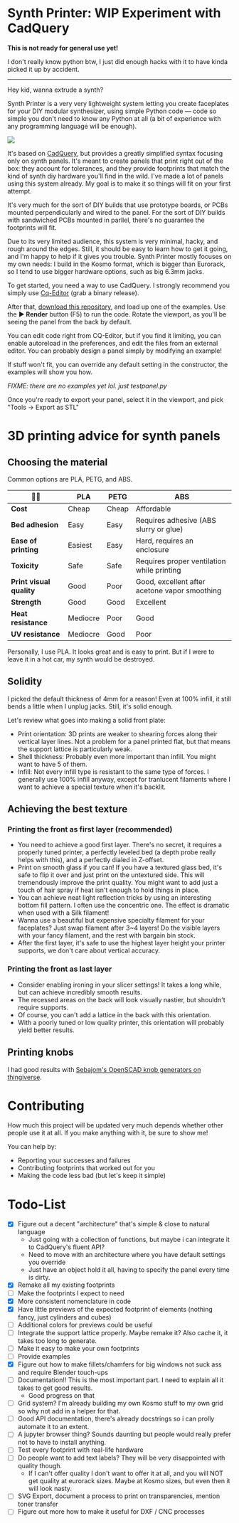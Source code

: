 # Synth Printer: WIP Experiment with CadQuery

**This is not ready for general use yet!**

I don't really know python btw, I just did enough hacks with it to have kinda picked it up by accident. 

-----------------

Hey kid, wanna extrude a synth?

Synth Printer is a very very lightweight system letting you create faceplates for your DIY modular synthesizer, using simple Python code — code so simple you don't need to know any Python at all (a bit of experience with any programming language will be enough).

![](https://fedi.aria.dog/media/17aa8fdb1c6e1ff602ecce3bd5c93f53bb3def0051daa0c2cb5326c0f390e5c5.png)

It's based on [CadQuery](https://github.com/CadQuery/cadquery), but provides a greatly simplified syntax focusing only on synth panels. It's meant to create panels that print right out of the box: they account for tolerances, and they provide footprints that match the kind of synth diy hardware you'll find in the wild. I've made a lot of panels using this system already. My goal is to make it so things will fit on your first attempt.

It's very much for the sort of DIY builds that use prototype boards, or PCBs mounted perpendicularly and wired to the panel. For the sort of DIY builds with sandwiched PCBs mounted in parllel, there's no guarantee the footprints will fit.

Due to its very limited audience, this system is very minimal, hacky, and rough around the edges. Still, it should be easy to learn how to get it going, and I'm happy to help if it gives you trouble. Synth Printer mostly focuses on my own needs: I build in the Kosmo format, which is bigger than Eurorack, so I tend to use bigger hardware options, such as big 6.3mm jacks.

To get started, you need a way to use CadQuery. I strongly recommend you simply use [Cq-Editor](https://github.com/CadQuery/CQ-editor) (grab a binary release).

After that, [download this repository](https://github.com/AriaSalvatrice/synth-printer/archive/refs/heads/master.zip), and load up one of the examples. Use the **▶ Render** button (F5) to run the code. Rotate the viewport, as you'll be seeing the panel from the back by default. 

You can edit code right from CQ-Editor, but if you find it limiting, you can enable autoreload in the preferences, and edit the files from an external editor. You can probably design a panel simply by modifying an example!

If stuff won't fit, you can override any default setting in the constructor, the examples will show you how.

_FIXME: there are no examples yet lol. just testpanel.py_

Once you're ready to export your panel, select it in the viewport, and pick "Tools -> Export as STL"


# 3D printing advice for synth panels

## Choosing the material

Common options are PLA, PETG, and ABS. 

| 🐶🎺 | PLA | PETG | ABS |
|-------|-----|------|-----|
| **Cost** | Cheap | Cheap | Affordable |
| **Bed adhesion** | Easy | Easy | Requires adhesive (ABS slurry or glue) |
| **Ease of printing** | Easiest | Easy | Hard, requires an enclosure |
| **Toxicity** | Safe | Safe | Requires proper ventilation while printing |
| **Print visual quality** | Good | Poor | Good, excellent after acetone vapor smoothing |
| **Strength** | Good | Good | Excellent |
| **Heat resistance** | Mediocre | Poor | Good |
| **UV resistance** | Mediocre | Good | Poor |

Personally, I use PLA. It looks great and is easy to print. But if I were to leave it in a hot car, my synth would be destroyed.

## Solidity

I picked the default thickness of 4mm for a reason! Even at 100% infill, it still bends a little when I unplug jacks. Still, it's solid enough.

Let's review what goes into making a solid front plate:

- Print orientation: 3D prints are weaker to shearing forces along their vertical layer lines. Not a problem for a panel printed flat, but that means the support lattice is particularly weak.
- Shell thickness: Probably even more important than infill. You might want to have 5 of them.
- Infill: Not every infill type is resistant to the same type of forces. I generally use 100% infill anyway, except for tranlucent filaments where I want to achieve a special texture when it's backlit.

## Achieving the best texture

### Printing the front as first layer (recommended)

- You need to achieve a good first layer. There's no secret, it requires a properly tuned printer, a perfectly leveled bed (a depth probe really helps with this), and a perfectly dialed in Z-offset. 
- Print on smooth glass if you can! If you have a textured glass bed, it's safe to flip it over and just print on the untextured side. This will tremendously improve the print quality. You might want to add just a touch of hair spray if heat isn't enough to hold things in place.
- You can achieve neat light reflection tricks by using an interesting bottom fill pattern. I often use the concentric one. The effect is dramatic when used with a Silk filament!
- Wanna use a beautiful but expensive specialty filament for your faceplates? Just swap filament after 3~4 layers! Do the visible layers with your fancy filament, and the rest with bargain bin stock. 
- After the first layer, it's safe to use the highest layer height your printer supports, we don't care about vertical accuracy. 

### Printing the front as last layer

- Consider enabling ironing in your slicer settings! It takes a long while, but can achieve incredibly smooth results.
- The recessed areas on the back will look visually nastier, but shouldn't require supports.
- Of course, you can't add a lattice in the back with this orientation. 
- With a poorly tuned or low quality printer, this orientation will probably yield better results.

## Printing knobs

I had good results with [Sebajom's OpenSCAD knob generators on thingiverse](https://www.thingiverse.com/sebajom/designs).

# Contributing

How much this project will be updated very much depends whether other people use it at all. If you make anything with it, be sure to show me!

You can help by: 

- Reporting your successes and failures
- Contributing footprints that worked out for you 
- Making the code less bad (but let's keep it simple)


# Todo-List

- [x] Figure out a decent "architecture" that's simple & close to natural language
  - Just going with a collection of functions, but maybe i can integrate it to CadQuery's fluent API?
  - Need to move with an architecture where you have default settings you override
  - Just have an object hold it all, having to specify the panel every time is dirty.
- [x] Remake all my existing footprints
- [ ] Make the footprints I expect to need
- [x] More consistent nomenclature in code
- [x] Have little previews of the expected footprint of elements (nothing fancy, just cylinders and cubes)
- [ ] Additional colors for previews could be useful
- [ ] Integrate the support lattice properly. Maybe remake it? Also cache it, it takes too long to generate.
- [ ] Make it easy to make your own footprints
- [ ] Provide examples
- [x] Figure out how to make fillets/chamfers for big windows not suck ass and require Blender touch-ups
- [ ] Documentation!! This is the most important part. I need to explain all it takes to get good results.
  - Good progress on that
- [ ] Grid system? I'm already building my own Kosmo stuff to my own grid so why not add in a helper for that.
- [ ] Good API documentation, there's already docstrings so i can prolly automate it to an extent.
- [ ] A jupyter browser thing? Sounds daunting but people would really prefer not to have to install anything.
- [ ] Test every footprint with real-life hardware
- [ ] Do people want to add text labels? They will be very disappointed with quality though. 
  - If I can't offer quality I don't want to offer it at all, and you will NOT get quality at eurorack sizes. Maybe at Kosmo sizes, but even then it will look nasty.
- [ ] SVG Export, document a process to print on transparencies, mention toner transfer
- [ ] Figure out more how to make it useful for DXF / CNC processes